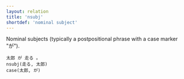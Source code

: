 ```yaml
---
layout: relation
title: 'nsubj'
shortdef: 'nominal subject'
---
```


Nominal subjects (typically a postpositional phrase with a case marker "が").

~~~ sdparse
太郎 が 走る 。
nsubj(走る, 太郎)
case(太郎, が)
~~~
